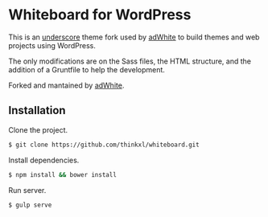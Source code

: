Whiteboard for WordPress
===

This is an [underscore](http://underscores.me/) theme fork used by [adWhite](http://adWhite.com) to build themes and web projects using WordPress.

The only modifications are on the Sass files, the HTML structure, and the addition of a Gruntfile to help the development.

Forked and mantained by [adWhite](http://adWhite.com).

## Installation

Clone the project.

```bash
$ git clone https://github.com/thinkxl/whiteboard.git
```
Install dependencies.

```bash
$ npm install && bower install
```
Run server.

```bash
$ gulp serve
```
